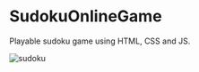 # SudokuOnlineGame
Playable sudoku game using HTML, CSS and JS.


![sudoku](https://user-images.githubusercontent.com/47059570/79634889-fbe85a00-818a-11ea-9dac-8cc0cd60f28d.jpg)
